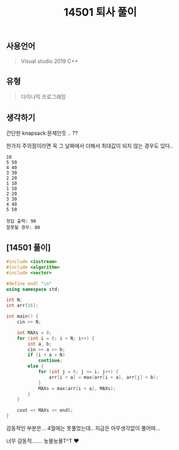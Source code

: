 ﻿---
title: "14501 퇴사 풀이"
categories: Algorithm
comments: true
---

## 사용언어
 > Visual studio 2019 C++ 

## 유형
  > 다이나믹 프로그래밍

## 생각하기
 간단한 knapsack 문제인듯 .. ??

 한가지 주의점이라면 꼭 그 날짜에서 더해서 최대값이 되지 않는 경우도 있다..

```
10
5 50
4 40
3 30
2 20
1 10
1 10
2 20
3 30
4 40
5 50

정답 출력: 90
잘못될 경우: 80
```

## [14501 풀이]

```c++
#include <iostream>
#include <algorithm>
#include <vector>

#define endl "\n"
using namespace std;

int N;
int arr[16];

int main() {
	cin >> N;

	int MAXs = 0;
	for (int i = 0; i < N; i++) {
		int a, b;
		cin >> a >> b;
		if (i + a > N)
			continue;
		else {
			for (int j = 0; j <= i; j++) {
				arr[i + a] = max(arr[i + a], arr[j] + b);
			}
			MAXs = max(arr[i + a], MAXs);
		}
	}

	cout << MAXs << endl;
}
```

감동적인 부분은... 4월에는 못풀었는데.. 지금은 아무생각없이 풀어따...

너무 감동적....... 눙물눙물T^T ♥